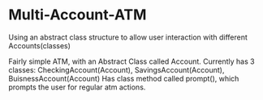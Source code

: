 # Multi-Account-ATM
Using an abstract class structure to allow user interaction with different Accounts(classes)

Fairly simple ATM, with an Abstract Class called Account.
Currently has 3 classes: CheckingAccount(Account), SavingsAccount(Account), BuisnessAccount(Account)
Has class method called prompt(), which prompts the user for regular atm actions.
